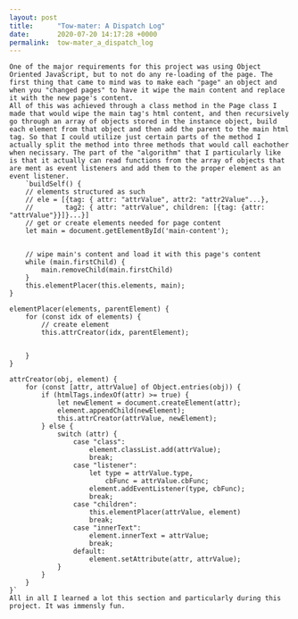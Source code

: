 ```yaml
---
layout: post
title:      "Tow-mater: A Dispatch Log"
date:       2020-07-20 14:17:28 +0000
permalink:  tow-mater_a_dispatch_log
---
```



    One of the major requirements for this project was using Object Oriented JavaScript, but to not do any re-loading of the page. The first thing that came to mind was to make each "page" an object and when you "changed pages" to have it wipe the main content and replace it with the new page's content.
    All of this was achieved through a class method in the Page class I made that would wipe the main tag's html content, and then recursively go through an array of objects stored in the instance object, build each element from that object and then add the parent to the main html tag. So that I could utilize just certain parts of the method I actually split the method into three methods that would call eachother when necissary. The part of the "algorithm" that I particularly like is that it actually can read functions from the array of objects that are ment as event listeners and add them to the proper element as an event listener.
		`buildSelf() {
        // elements structured as such
        // ele = [{tag: { attr: "attrValue", attr2: "attr2Value"...},
        //        tag2: { attr: "attrValue", children: [{tag: {attr: "attrValue"}}]}...}]
        // get or create elements needed for page content
        let main = document.getElementById('main-content');


        // wipe main's content and load it with this page's content
        while (main.firstChild) {
            main.removeChild(main.firstChild)
        }
        this.elementPlacer(this.elements, main);
    }

    elementPlacer(elements, parentElement) {
        for (const idx of elements) {
            // create element
            this.attrCreator(idx, parentElement);


        }
    }

    attrCreator(obj, element) {
        for (const [attr, attrValue] of Object.entries(obj)) {
            if (htmlTags.indexOf(attr) >= true) {
                let newElement = document.createElement(attr);
                element.appendChild(newElement);
                this.attrCreator(attrValue, newElement);
            } else {
                switch (attr) {
                    case "class":
                        element.classList.add(attrValue);
                        break;
                    case "listener":
                        let type = attrValue.type,
                            cbFunc = attrValue.cbFunc;
                        element.addEventListener(type, cbFunc);
                        break;
                    case "children":
                        this.elementPlacer(attrValue, element)
                        break;
                    case "innerText":
                        element.innerText = attrValue;
                        break;
                    default:
                        element.setAttribute(attr, attrValue);
                }
            }
        }
    }`
    All in all I learned a lot this section and particularly during this project. It was immensly fun.

